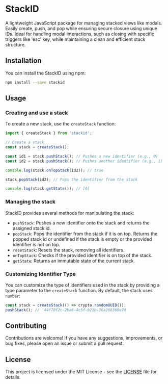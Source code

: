 # StackID

A lightweight JavaScript package for managing stacked views like modals. Easily create, push, and pop while ensuring secure closure using unique IDs. Ideal for handling modal interactions, such as closing with specific triggers like 'esc' key, while maintaining a clean and efficient stack structure.

## Installation

You can install the StackID using npm:

```bash
npm install --save stackid
```

## Usage

### Creating and use a stack

To create a new stack, use the `createStack` function:

```ts
import { createStack } from 'stackid';

// Create a stack
const stack = createStack();

const id1 = stack.pushStack(); // Pushes a new identifier (e.g., 0)
const id2 = stack.pushStack(); // Pushes another identifier (e.g., 1)

console.log(stack.onTopStack(id2)); // true

stack.popStack(id2); // Pops the identifier from the stack

console.log(stack.getState()); // [0]
```

### Managing the stack

StackID provides several methods for manipulating the stack:

- `pushStack`: Pushes a new identifier onto the stack and returns the assigned stack id.
- `popStack`: Pops the identifier from the stack if it is on top. Returns the popped stack id or undefined if the stack is empty or the provided identifier is not on top.
- `resetStack`: Resets the stack, removing all identifiers.
- `onTopStack`: Checks if the provided identifier is on top of the stack.
- `getState`: Returns an immutable state of the current stack.

### Customizing Identifier Type

You can customize the type of identifiers used in the stack by providing a type parameter to the `createStack` function. By default, the stack uses `number`:

```ts
const stack = createStack(() => crypto.randomUUID());
pushStack(); // '44f70f2c-2ba6-4c5f-b21b-36a268360e7d
```

## Contributing

Contributions are welcome! If you have any suggestions, improvements, or bug fixes, please open an issue or submit a pull request.

## License

This project is licensed under the MIT License - see the [LICENSE](LICENSE) file for details.
